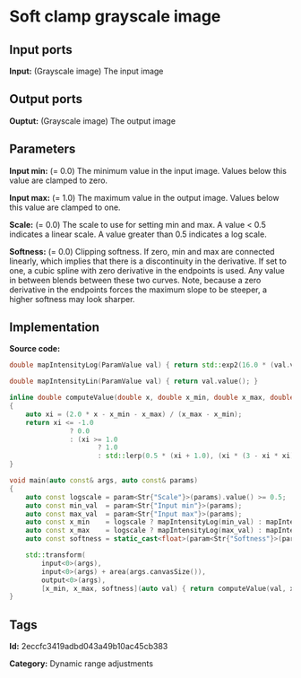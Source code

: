 # Soft clamp grayscale image

## Input ports

__Input:__ (Grayscale image) The input image

## Output ports

__Ouptut:__ (Grayscale image) The output image

## Parameters

__Input min:__ (= 0.0) The minimum value in the input image. Values below this value are clamped to zero.

__Input max:__ (= 1.0) The maximum value in the output image. Values below this value are clamped to one.

__Scale:__ (= 0.0) The scale to use for setting min and max. A value < 0.5 indicates a linear scale. A value greater than 0.5 indicates a log scale.

__Softness:__ (= 0.0) Clipping softness. If zero, min and max are connected linearly, which implies that there is a discontinuity in the derivative. If set to one, a cubic spline with zero derivative in the endpoints is used. Any value in between blends between these two curves. Note, because a zero derivative in the endpoints forces the maximum slope to be steeper, a higher softness may look sharper.

## Implementation

__Source code:__ 

```c++
double mapIntensityLog(ParamValue val) { return std::exp2(16.0 * (val.value() - 1.0)); }

double mapIntensityLin(ParamValue val) { return val.value(); }

inline double computeValue(double x, double x_min, double x_max, double softness)
{
	auto xi = (2.0 * x - x_min - x_max) / (x_max - x_min);
	return xi <= -1.0
	           ? 0.0
	           : (xi >= 1.0
	                  ? 1.0
	                  : std::lerp(0.5 * (xi + 1.0), (xi * (3 - xi * xi) + 2.0) / 4.0, softness));
}

void main(auto const& args, auto const& params)
{
	auto const logscale = param<Str{"Scale"}>(params).value() >= 0.5;
	auto const min_val  = param<Str{"Input min"}>(params);
	auto const max_val  = param<Str{"Input max"}>(params);
	auto const x_min    = logscale ? mapIntensityLog(min_val) : mapIntensityLin(min_val);
	auto const x_max    = logscale ? mapIntensityLog(max_val) : mapIntensityLin(max_val);
	auto const softness = static_cast<float>(param<Str{"Softness"}>(params).value());

	std::transform(
	    input<0>(args),
	    input<0>(args) + area(args.canvasSize()),
	    output<0>(args),
	    [x_min, x_max, softness](auto val) { return computeValue(val, x_min, x_max, softness); });
}
```

## Tags

__Id:__ 2eccfc3419adbd043a49b10ac45cb383

__Category:__ Dynamic range adjustments